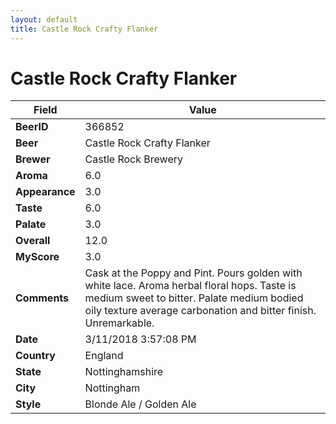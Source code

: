 ```yaml
---
layout: default
title: Castle Rock Crafty Flanker
---
```


# Castle Rock Crafty Flanker

| Field         | Value     |
|---------------|-----------|
| **BeerID** | 366852 |
| **Beer** | Castle Rock Crafty Flanker |
| **Brewer** | Castle Rock Brewery |
| **Aroma** | 6.0 |
| **Appearance** | 3.0 |
| **Taste** | 6.0 |
| **Palate** | 3.0 |
| **Overall** | 12.0 |
| **MyScore** | 3.0 |
| **Comments** | Cask at the Poppy and Pint. Pours golden with white lace. Aroma herbal floral hops. Taste is medium sweet to bitter. Palate medium bodied oily texture average carbonation and bitter finish. Unremarkable. |
| **Date** | 3/11/2018 3:57:08 PM |
| **Country** | England |
| **State** | Nottinghamshire |
| **City** | Nottingham |
| **Style** | Blonde Ale / Golden Ale |
